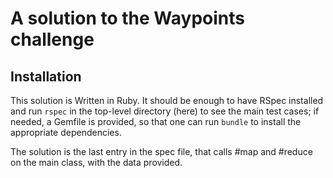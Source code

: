 # A solution to the Waypoints challenge

## Installation
This solution is Written in Ruby.  It should be enough to have RSpec installed
and run `rspec` in the top-level directory (here) to see the main test cases;
if needed, a Gemfile is provided, so that one can run `bundle` to install the
appropriate dependencies.

The solution is the last entry in the spec file, that calls #map and #reduce
on the main class, with the data provided.
